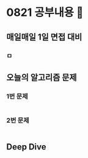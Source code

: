 # 0821 공부내용 📖

## 매일매일 1일 면접 대비

### **ㅁ**

## 오늘의 알고리즘 문제

### 1번 문제

```js

```

### 2번 문제

```js

```

## Deep Dive
